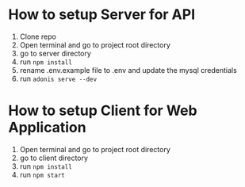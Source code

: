 # How to setup Server for API

1. Clone repo
2. Open terminal and go to project root directory
3. go to server directory
4. run `npm install`
5. rename .env.example file to .env and update the mysql credentials 
6. run `adonis serve --dev`

# How to setup Client for Web Application

1. Open terminal and go to project root directory
2. go to client directory
3. run `npm install`
4. run `npm start`

